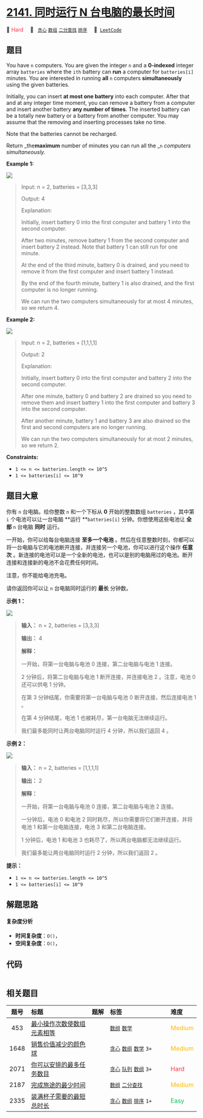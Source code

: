 # [2141. 同时运行 N 台电脑的最长时间](https://leetcode.com/problems/maximum-running-time-of-n-computers)

🔴 <font color=#ff334b>Hard</font>&emsp; 🔖&ensp; [`贪心`](/leetcode/outline/tag/greedy.md) [`数组`](/leetcode/outline/tag/array.md) [`二分查找`](/leetcode/outline/tag/binary-search.md) [`排序`](/leetcode/outline/tag/sorting.md)&emsp; 🔗&ensp;[`LeetCode`](https://leetcode.com/problems/maximum-running-time-of-n-computers)

## 题目

You have `n` computers. You are given the integer `n` and a **0-indexed**
integer array `batteries` where the `ith` battery can **run** a computer for
`batteries[i]` minutes. You are interested in running **all** `n` computers
**simultaneously** using the given batteries.

Initially, you can insert **at most one battery** into each computer. After
that and at any integer time moment, you can remove a battery from a computer
and insert another battery **any number of times**. The inserted battery can
be a totally new battery or a battery from another computer. You may assume
that the removing and inserting processes take no time.

Note that the batteries cannot be recharged.

Return _the**maximum** number of minutes you can run all the _`n` _computers
simultaneously._



**Example 1:**

![](https://assets.leetcode.com/uploads/2022/01/06/example1-fit.png)

> Input: n = 2, batteries = [3,3,3]
> 
> Output: 4
> 
> Explanation: 
> 
> Initially, insert battery 0 into the first computer and battery 1 into the second computer.
> 
> After two minutes, remove battery 1 from the second computer and insert battery 2 instead. Note that battery 1 can still run for one minute.
> 
> At the end of the third minute, battery 0 is drained, and you need to remove it from the first computer and insert battery 1 instead.
> 
> By the end of the fourth minute, battery 1 is also drained, and the first computer is no longer running.
> 
> We can run the two computers simultaneously for at most 4 minutes, so we return 4.
> 
> 

**Example 2:**

![](https://assets.leetcode.com/uploads/2022/01/06/example2.png)

> Input: n = 2, batteries = [1,1,1,1]
> 
> Output: 2
> 
> Explanation: 
> 
> Initially, insert battery 0 into the first computer and battery 2 into the second computer. 
> 
> After one minute, battery 0 and battery 2 are drained so you need to remove them and insert battery 1 into the first computer and battery 3 into the second computer. 
> 
> After another minute, battery 1 and battery 3 are also drained so the first and second computers are no longer running.
> 
> We can run the two computers simultaneously for at most 2 minutes, so we return 2.

**Constraints:**

  * `1 <= n <= batteries.length <= 10^5`
  * `1 <= batteries[i] <= 10^9`


## 题目大意

你有 `n` 台电脑。给你整数 `n` 和一个下标从 **0**  开始的整数数组 `batteries` ，其中第 `i` 个电池可以让一台电脑 **运行
**`batteries[i]` 分钟。你想使用这些电池让 **全部**  `n` 台电脑 **同时**  运行。

一开始，你可以给每台电脑连接 **至多一个电池**  。然后在任意整数时刻，你都可以将一台电脑与它的电池断开连接，并连接另一个电池，你可以进行这个操作
**任意次**  。新连接的电池可以是一个全新的电池，也可以是别的电脑用过的电池。断开连接和连接新的电池不会花费任何时间。

注意，你不能给电池充电。

请你返回你可以让 `n` 台电脑同时运行的 **最长**  分钟数。



**示例 1：**

![](https://assets.leetcode.com/uploads/2022/01/06/example1-fit.png)

> 
> 
> 
> 
> 
> **输入：** n = 2, batteries = [3,3,3]
> 
> **输出：** 4
> 
> **解释：**
> 
> 一开始，将第一台电脑与电池 0 连接，第二台电脑与电池 1 连接。
> 
> 2 分钟后，将第二台电脑与电池 1 断开连接，并连接电池 2 。注意，电池 0 还可以供电 1 分钟。
> 
> 在第 3 分钟结尾，你需要将第一台电脑与电池 0 断开连接，然后连接电池 1 。
> 
> 在第 4 分钟结尾，电池 1 也被耗尽，第一台电脑无法继续运行。
> 
> 我们最多能同时让两台电脑同时运行 4 分钟，所以我们返回 4 。
> 
> 

**示例 2：**

![](https://assets.leetcode.com/uploads/2022/01/06/example2.png)

> 
> 
> 
> 
> 
> **输入：** n = 2, batteries = [1,1,1,1]
> 
> **输出：** 2
> 
> **解释：**
> 
> 一开始，将第一台电脑与电池 0 连接，第二台电脑与电池 2 连接。
> 
> 一分钟后，电池 0 和电池 2 同时耗尽，所以你需要将它们断开连接，并将电池 1 和第一台电脑连接，电池 3 和第二台电脑连接。
> 
> 1 分钟后，电池 1 和电池 3 也耗尽了，所以两台电脑都无法继续运行。
> 
> 我们最多能让两台电脑同时运行 2 分钟，所以我们返回 2 。
> 
> 



**提示：**

  * `1 <= n <= batteries.length <= 10^5`
  * `1 <= batteries[i] <= 10^9`


## 解题思路

#### 复杂度分析

- **时间复杂度**：`O()`，
- **空间复杂度**：`O()`，

## 代码

```javascript

```

## 相关题目

<!-- prettier-ignore -->
| 题号 | 标题 | 题解 | 标签 | 难度 |
| :------: | :------ | :------: | :------ | :------ |
| 453 | [最小操作次数使数组元素相等](https://leetcode.com/problems/minimum-moves-to-equal-array-elements) |  |  [`数组`](/leetcode/outline/tag/array.md) [`数学`](/leetcode/outline/tag/math.md) | <font color=#ffb800>Medium</font> |
| 1648 | [销售价值减少的颜色球](https://leetcode.com/problems/sell-diminishing-valued-colored-balls) |  |  [`贪心`](/leetcode/outline/tag/greedy.md) [`数组`](/leetcode/outline/tag/array.md) [`数学`](/leetcode/outline/tag/math.md) `3+` | <font color=#ffb800>Medium</font> |
| 2071 | [你可以安排的最多任务数目](https://leetcode.com/problems/maximum-number-of-tasks-you-can-assign) |  |  [`贪心`](/leetcode/outline/tag/greedy.md) [`队列`](/leetcode/outline/tag/queue.md) [`数组`](/leetcode/outline/tag/array.md) `3+` | <font color=#ff334b>Hard</font> |
| 2187 | [完成旅途的最少时间](https://leetcode.com/problems/minimum-time-to-complete-trips) |  |  [`数组`](/leetcode/outline/tag/array.md) [`二分查找`](/leetcode/outline/tag/binary-search.md) | <font color=#ffb800>Medium</font> |
| 2335 | [装满杯子需要的最短总时长](https://leetcode.com/problems/minimum-amount-of-time-to-fill-cups) |  |  [`贪心`](/leetcode/outline/tag/greedy.md) [`数组`](/leetcode/outline/tag/array.md) [`排序`](/leetcode/outline/tag/sorting.md) `1+` | <font color=#15bd66>Easy</font> |

<style>
.blue {
    background-color: #096dd9;
    padding: 0.25rem 0.5rem;
    margin: 0;
    font-size: 0.85em;
    border-radius: 3px;
    color: white;
    font-weight: 500;
}
table th:first-of-type { width: 10%; }
table th:nth-of-type(2) { width: 35%; }
table th:nth-of-type(3) { width: 10%; }
table th:nth-of-type(4) { width: 35%; }
table th:nth-of-type(5) { width: 10%; }
</style>
